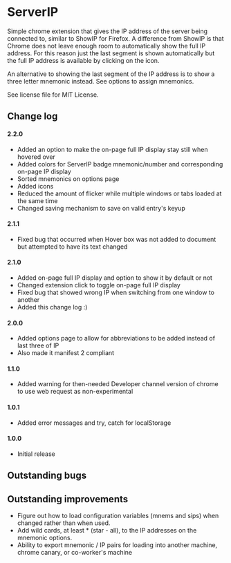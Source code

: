 ServerIP
========

Simple chrome extension that gives the IP address of the server being connected to, similar to ShowIP for Firefox. A difference from ShowIP is that Chrome does not leave enough room to automatically show the full IP address. For this reason just the last segment is shown automatically but the full IP address is available by clicking on the icon.

An alternative to showing the last segment of the IP address is to show a three letter mnemonic instead. See options to assign mnemonics.

See license file for MIT License.

Change log
----------
#### 2.2.0

* Added an option to make the on-page full IP display stay still when hovered over
* Added colors for ServerIP badge mnemonic/number and corresponding on-page IP display
* Sorted mnemonics on options page
* Added icons
* Reduced the amount of flicker while multiple windows or tabs loaded at the same time
* Changed saving mechanism to save on valid entry's keyup
		
#### 2.1.1

* Fixed bug that occurred when Hover box was not added to document but attempted to have its text changed

#### 2.1.0

* Added on-page full IP display and option to show it by default or not
* Changed extension click to toggle on-page full IP display
* Fixed bug that showed wrong IP when switching from one window to another
* Added this change log :)

#### 2.0.0

* Added options page to allow for abbreviations to be added instead of last three of IP
* Also made it manifest 2 compliant

#### 1.1.0

* Added warning for then-needed Developer channel version of chrome to use web request as non-experimental

#### 1.0.1

* Added error messages and try, catch for localStorage

#### 1.0.0

* Initial release


Outstanding bugs
----------------


Outstanding improvements
------------------------
* Figure out how to load configuration variables (mnems and sips) when changed rather than when used.
* Add wild cards, at least * (star - all), to the IP addresses on the mnemonic options.
* Ability to export mnemonic / IP pairs for loading into another machine, chrome canary, or co-worker's machine
